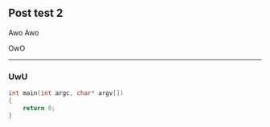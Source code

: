 ## Post test 2

Awo Awo

OwO

---

### UwU

```C
int main(int argc, char* argv[]) 
{
    return 0;
}
```
